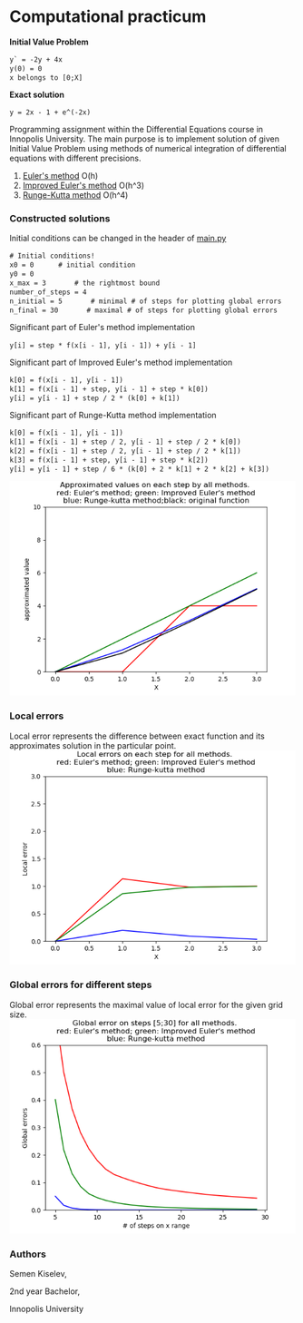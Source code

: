 # Computational practicum

**Initial Value Problem**

```angular2html
y` = -2y + 4x
y(0) = 0 
x belongs to [0;X]
```
**Exact solution**
```
y = 2x - 1 + e^(-2x)
```



Programming assignment within the Differential Equations course in 
Innopolis University. The main purpose is to implement solution of given Initial 
Value Problem using methods of  numerical integration of differential equations with
different precisions. 
1. [Euler's method](https://en.wikipedia.org/wiki/Euler_method) O(h)
2. [Improved Euler's method](https://en.wikipedia.org/wiki/Heun%27s_method) O(h^3)
1. [Runge-Kutta method](https://en.wikipedia.org/wiki/Runge–Kutta_methods) O(h^4)

### Constructed solutions
Initial conditions can be changed in the header of [main.py](main.py)

```
# Initial conditions!
x0 = 0      # initial condition
y0 = 0
x_max = 3       # the rightmost bound
number_of_steps = 4
n_initial = 5       # minimal # of steps for plotting global errors
n_final = 30       # maximal # of steps for plotting global errors
```

Significant part of Euler's method implementation

`y[i] = step * f(x[i - 1], y[i - 1]) + y[i - 1]`

Significant part of Improved Euler's method implementation

```
k[0] = f(x[i - 1], y[i - 1])
k[1] = f(x[i - 1] + step, y[i - 1] + step * k[0])
y[i] = y[i - 1] + step / 2 * (k[0] + k[1])
```

Significant part of Runge-Kutta method implementation

```
k[0] = f(x[i - 1], y[i - 1])
k[1] = f(x[i - 1] + step / 2, y[i - 1] + step / 2 * k[0])
k[2] = f(x[i - 1] + step / 2, y[i - 1] + step / 2 * k[1])
k[3] = f(x[i - 1] + step, y[i - 1] + step * k[2])
y[i] = y[i - 1] + step / 6 * (k[0] + 2 * k[1] + 2 * k[2] + k[3])
```

![image](images/approximation.png)

### Local errors
Local error represents the difference between exact function and its 
approximates solution in the particular point.
![image](images/local_errors.png)

### Global errors for different steps
Global error represents the maximal value of local error for the given grid size.
![image](images/global_errors.png)

### Authors

Semen Kiselev, 

2nd year Bachelor, 

Innopolis University

